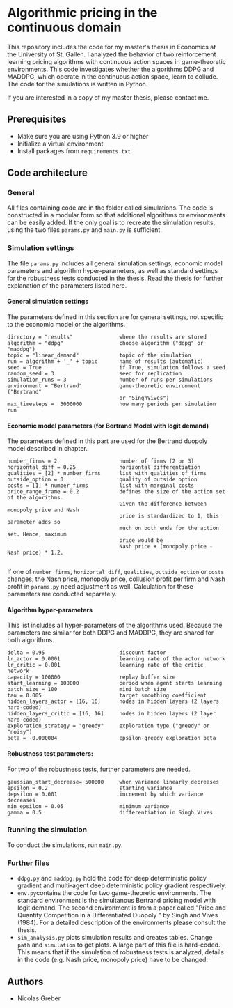 # Algorithmic pricing in the continuous domain
This repository includes the code for my master's thesis in Economics at the University of St. Gallen. I analyzed the behavior of two reinforcement learning pricing algorithms with continuous action spaces in game-theoretic environments. This code investigates whether the algorithms DDPG and MADDPG, which operate in the continuous action space, learn to collude. The code for the simulations is written in Python.

If you are interested in a copy of my master thesis, please contact me. 

## Prerequisites
* Make sure you are using Python 3.9 or higher
* Initialize a virtual environment
* Install packages from `requirements.txt`

## Code architecture

### General
All files containing code are in the folder called simulations. The code is constructed in a modular form so that additional algorithms or environments can be easily added. If the only goal is to recreate the simulation results, using the two files `params.py` and `main.py` is sufficient.

### Simulation settings
The file `params.py` includes all general simulation settings, economic model parameters and algorithm hyper-parameters, as well as standard settings for the robustness tests conducted in the thesis. Read the thesis for further explanation of the parameters listed here. 

#### General simulation settings

The parameters defined in this section are for general settings, not specific to the economic model or the algorithms. 

```
directory = "results"               where the results are stored
algorithm = "ddpg"                  choose algorithm ("ddpg" or "maddpg")
topic = "linear_demand"             topic of the simulation
run = algorithm + '_' + topic       name of results (automatic)
seed = True                         if True, simulation follows a seed
random_seed = 3                     seed for replication
simulation_runs = 3                 number of runs per simulations
environment = "Bertrand"            game-theoretic environment ("Bertrand"
                                    or "SinghVives")
max_timesteps =  3000000            how many periods per simulation run
```

#### Economic model parameters (for Bertrand Model with logit demand)

The parameters defined in this part are used for the Bertrand duopoly model described in chapter.

```
number_firms = 2                    number of firms (2 or 3)
horizontal_diff = 0.25              horizontal differentiation
qualities = [2] * number_firms      list with qualities of firms
outside_option = 0                  quality of outside option
costs = [1] * number_firms          list with marginal costs 
price_range_frame = 0.2             defines the size of the action set of the algorithms. 
                                    Given the difference between monopoly price and Nash 
                                    price is standardized to 1, this parameter adds so 
                                    much on both ends for the action set. Hence, maximum 
                                    price would be 
                                    Nash price + (monopoly price - Nash price) * 1.2.
                                    
```

If one of `number_firms`, `horizontal_diff`, `qualities`, `outside_option` or  `costs` changes, the Nash price, monopoly price, collusion profit per firm and Nash profit in `params.py` need adjustment as well. Calculation for these parameters are conducted separately.

#### Algorithm hyper-parameters 

This list includes all hyper-parameters of the algorithms used. Because the parameters are similar for both DDPG and MADDPG, they are shared for both algorithms. 

```
delta = 0.95                        discount factor
lr_actor = 0.0001                   learning rate of the actor network
lr_critic = 0.001                   learning rate of the critic network
capacity = 100000                   replay buffer size
start_learning = 100000             period when agent starts learning
batch_size = 100                    mini batch size
tau = 0.005                         target smoothing coefficient
hidden_layers_actor = [16, 16]      nodes in hidden layers (2 layers hard-coded) 
hidden_layers_critic = [16, 16]     nodes in hidden layers (2 layer hard-coded)
exploration_strategy = "greedy"     exploration type ("greedy" or "noisy")
beta = -0.000004                    epsilon-greedy exploration beta
```

#### Robustness test parameters:

For two of the robustness tests, further parameters are needed.

```
gaussian_start_decrease= 500000     when variance linearly decreases
epsilon = 0.2                       starting variance
depsilon = 0.001                    increment by which variance decreases
min_epsilon = 0.05                  minimum variance
gamma = 0.5                         differentiation in Singh Vives
```

### Running the simulation
To conduct the simulations, run `main.py`. 

### Further files
* `ddpg.py` and `maddpg.py` hold the code for deep deterministic policy gradient and multi-agent deep deterministic policy gradient respectively.
* `env.py`contains the code for two game-theoretic environments. The standard environment is the simultanous Bertrand pricing model with logit demand. The second environment is from a paper called "Price and Quantity Competition in a Differentiated Duopoly " by Singh and Vives (1984). For a detailed description of the environments please consult the thesis. 
* `sim_analysis.py` plots simulation results and creates tables. Change `path` and `simulation` to get plots. A large part of this file is hard-coded. This means that if the simulation of robustness tests is analyzed, details in the code (e.g. Nash price, monopoly price) have to be changed. 

## Authors
* Nicolas Greber



